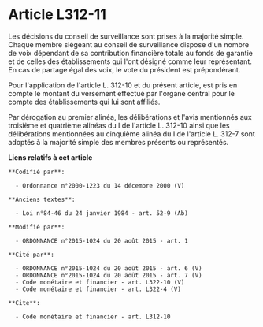 # Article L312-11

Les décisions du conseil de surveillance sont prises à la majorité simple. Chaque membre siégeant au conseil de surveillance
dispose d'un nombre de voix dépendant de sa contribution financière totale au fonds de garantie et de celles des
établissements qui l'ont désigné comme leur représentant. En cas de partage égal des voix, le vote du président est
prépondérant. 

Pour l'application de l'article L. 312-10 et du présent article, est pris en compte le montant du versement effectué par
l'organe central pour le compte des établissements qui lui sont affiliés.

Par dérogation au premier alinéa, les délibérations et l'avis mentionnés aux troisième et quatrième alinéas du I de l'article
L. 312-10 ainsi que les délibérations mentionnées au cinquième alinéa du I de l'article L. 312-7 sont adoptés à la majorité
simple des membres présents ou représentés.

**Liens relatifs à cet article**

	**Codifié par**:

	  - Ordonnance n°2000-1223 du 14 décembre 2000 (V)

	**Anciens textes**:

	  - Loi n°84-46 du 24 janvier 1984 - art. 52-9 (Ab)

	**Modifié par**:

	  - ORDONNANCE n°2015-1024 du 20 août 2015 - art. 1

	**Cité par**:

	  - ORDONNANCE n°2015-1024 du 20 août 2015 - art. 6 (V)
	  - ORDONNANCE n°2015-1024 du 20 août 2015 - art. 7 (V)
	  - Code monétaire et financier - art. L322-10 (V)
	  - Code monétaire et financier - art. L322-4 (V)

	**Cite**:

	  - Code monétaire et financier - art. L312-10
